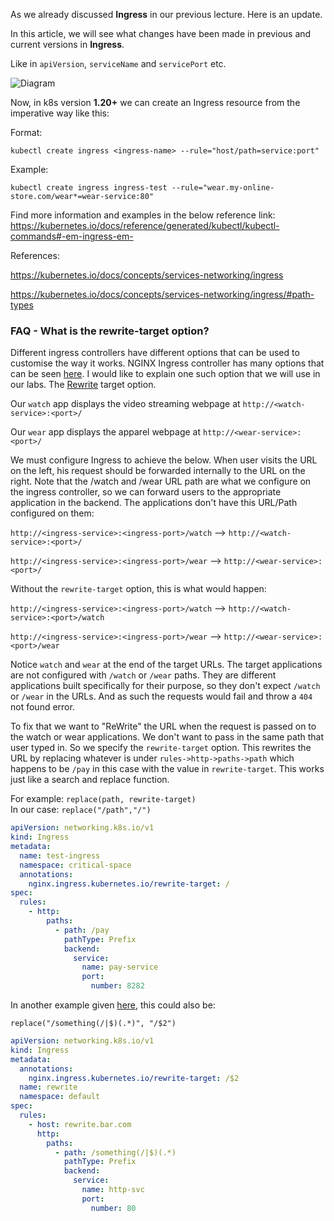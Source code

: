 As we already discussed **Ingress** in our previous lecture. Here is an update.

In this article, we will see what changes have been made in previous and current versions in **Ingress**.

Like in `apiVersion`, `serviceName` and `servicePort` etc.

![Diagram](https://img-c.udemycdn.com/redactor/raw/article_lecture/2021-08-17_16-08-15-344e2f95e7ebee44be33e8b5f78acacb.png)

Now, in k8s version **1.20+** we can create an Ingress resource from the imperative way like this:

Format:

```shell
kubectl create ingress <ingress-name> --rule="host/path=service:port"
```

Example:

```shell
kubectl create ingress ingress-test --rule="wear.my-online-store.com/wear*=wear-service:80"
```

Find more information and examples in the below reference link:  
https://kubernetes.io/docs/reference/generated/kubectl/kubectl-commands#-em-ingress-em-

References:

https://kubernetes.io/docs/concepts/services-networking/ingress

https://kubernetes.io/docs/concepts/services-networking/ingress/#path-types

### FAQ - What is the rewrite-target option?

Different ingress controllers have different options that can be used to customise the way it works. NGINX Ingress
controller has many options that can be seen [here](https://kubernetes.github.io/ingress-nginx/examples/). I would like to explain one such option that we will use in our labs.
The [Rewrite](https://kubernetes.github.io/ingress-nginx/examples/rewrite/) target option.

Our `watch` app displays the video streaming webpage at `http://<watch-service>:<port>/`

Our `wear` app displays the apparel webpage at `http://<wear-service>:<port>/`

We must configure Ingress to achieve the below. When user visits the URL on the left, his request should be forwarded
internally to the URL on the right. Note that the /watch and /wear URL path are what we configure on the ingress
controller, so we can forward users to the appropriate application in the backend. The applications don't have this
URL/Path configured on them:

`http://<ingress-service>:<ingress-port>/watch` --> `http://<watch-service>:<port>/`

`http://<ingress-service>:<ingress-port>/wear` --> `http://<wear-service>:<port>/`

Without the `rewrite-target` option, this is what would happen:

`http://<ingress-service>:<ingress-port>/watch` --> `http://<watch-service>:<port>/watch`

`http://<ingress-service>:<ingress-port>/wear` --> `http://<wear-service>:<port>/wear`

Notice `watch` and `wear` at the end of the target URLs. The target applications are not configured with `/watch` or `/wear`
paths. They are different applications built specifically for their purpose, so they don't expect `/watch` or `/wear` in the
URLs. And as such the requests would fail and throw a `404` not found error.

To fix that we want to "ReWrite" the URL when the request is passed on to the watch or wear applications. We don't want
to pass in the same path that user typed in. So we specify the `rewrite-target` option. This rewrites the URL by replacing
whatever is under `rules->http->paths->path` which happens to be `/pay` in this case with the value in `rewrite-target`. This
works just like a search and replace function.

For example: `replace(path, rewrite-target)`  
In our case: `replace("/path","/")`
```yaml
apiVersion: networking.k8s.io/v1
kind: Ingress
metadata:
  name: test-ingress
  namespace: critical-space
  annotations:
    nginx.ingress.kubernetes.io/rewrite-target: /
spec:
  rules:
    - http:
        paths:
          - path: /pay
            pathType: Prefix
            backend:
              service:
                name: pay-service
                port:
                  number: 8282
```
In another example given [here](https://kubernetes.github.io/ingress-nginx/examples/rewrite/), this could also be:

`replace("/something(/|$)(.*)", "/$2")`
```yaml
apiVersion: networking.k8s.io/v1
kind: Ingress
metadata:
  annotations:
    nginx.ingress.kubernetes.io/rewrite-target: /$2
  name: rewrite
  namespace: default
spec:
  rules:
    - host: rewrite.bar.com
      http:
        paths:
          - path: /something(/|$)(.*)
            pathType: Prefix
            backend:
              service:
                name: http-svc
                port:
                  number: 80     
```



